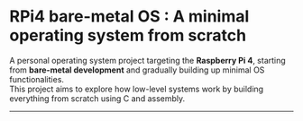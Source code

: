 # RPi4 bare-metal OS : A minimal operating system from scratch

A personal operating system project targeting the **Raspberry Pi 4**, starting from **bare-metal development** and gradually building up minimal OS functionalities.  
This project aims to explore how low-level systems work by building everything from scratch using C and assembly.

---


